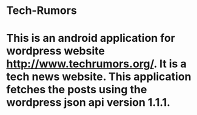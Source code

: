 # Tech-Rumors
# This is an android application for wordpress website http://www.techrumors.org/. It is a tech news website. This application fetches the posts using the wordpress json api version 1.1.1.
